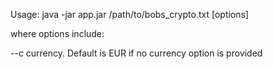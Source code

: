 Usage: java -jar app.jar /path/to/bobs_crypto.txt [options]


where options include:

--c currency. Default is EUR if no currency option is provided

